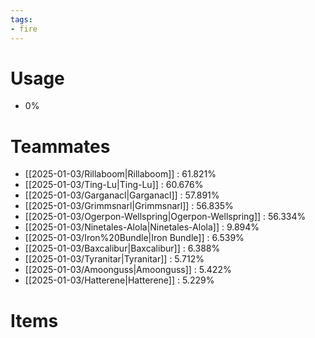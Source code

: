 ```yaml
---
tags:
- fire
---
```

# Usage
- 0%
# Teammates
- [[2025-01-03/Rillaboom|Rillaboom]] : 61.821%
- [[2025-01-03/Ting-Lu|Ting-Lu]] : 60.676%
- [[2025-01-03/Garganacl|Garganacl]] : 57.891%
- [[2025-01-03/Grimmsnarl|Grimmsnarl]] : 56.835%
- [[2025-01-03/Ogerpon-Wellspring|Ogerpon-Wellspring]] : 56.334%
- [[2025-01-03/Ninetales-Alola|Ninetales-Alola]] : 9.894%
- [[2025-01-03/Iron%20Bundle|Iron Bundle]] : 6.539%
- [[2025-01-03/Baxcalibur|Baxcalibur]] : 6.388%
- [[2025-01-03/Tyranitar|Tyranitar]] : 5.712%
- [[2025-01-03/Amoonguss|Amoonguss]] : 5.422%
- [[2025-01-03/Hatterene|Hatterene]] : 5.229%
# Items